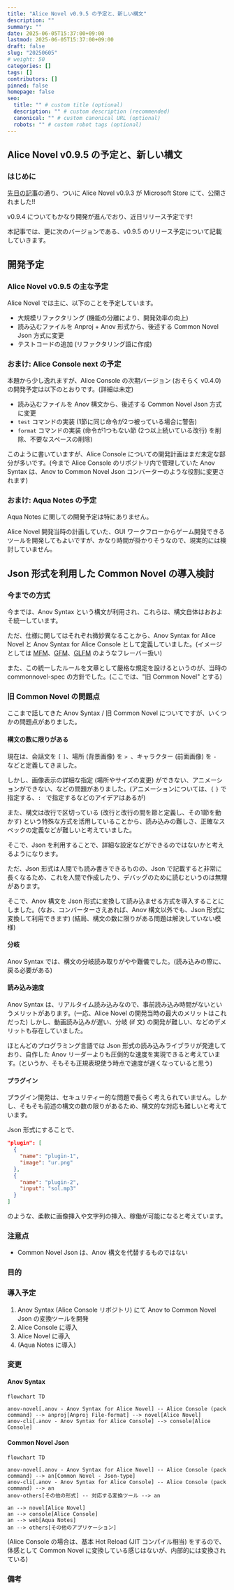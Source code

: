 ```yaml
---
title: "Alice Novel v0.9.5 の予定と、新しい構文"
description: ""
summary: ""
date: 2025-06-05T15:37:00+09:00
lastmod: 2025-06-05T15:37:00+09:00
draft: false
slug: "20250605"
# weight: 50
categories: []
tags: []
contributors: []
pinned: false
homepage: false
seo:
  title: "" # custom title (optional)
  description: "" # custom description (recommended)
  canonical: "" # custom canonical URL (optional)
  robots: "" # custom robot tags (optional)
---
```


## Alice Novel v0.9.5 の予定と、新しい構文

### はじめに

[先日の記事](../20250527)の通り、ついに Alice Novel v0.9.3 が Microsoft Store にて、公開されました!!

v0.9.4 についてもかなり開発が進んでおり、近日リリース予定です!

本記事では、更に次のバージョンである、v0.9.5 のリリース予定について記載していきます。

## 開発予定

### Alice Novel v0.9.5 の主な予定

Alice Novel では主に、以下のことを予定しています。

- 大規模リファクタリング (機能の分離により、開発効率の向上)
- 読み込むファイルを Anproj + Anov 形式から、後述する Common Novel Json 方式に変更
- テストコードの追加 (リファクタリング語に作成)

### おまけ: Alice Console next の予定

本題から少し逸れますが、Alice Console の次期バージョン (おそらく v0.4.0) の開発予定は以下のとおりです。(詳細は未定)

- 読み込むファイルを Anov 構文から、後述する Common Novel Json 方式に変更
- `test` コマンドの実装 (1節に同じ命令が2つ被っている場合に警告)
- `format` コマンドの実装 (命令が1つもない節 (2つ以上続いている改行) を削除、不要なスペースの削除)

このように書いていますが、Alice Console についての開発計画はまだ未定な部分が多いです。(今まで Alice Console のリポジトリ内で管理していた Anov Syntax は、Anov to Common Novel Json コンバーターのような役割に変更されます)

### おまけ: Aqua Notes の予定

Aqua Notes に関しての開発予定は特にありません。

Alice Novel 開発当時の計画していた、GUI ワークフローからゲーム開発できるツールを開発してもよいですが、かなり時間が掛かりそうなので、現実的には検討していません。

## Json 形式を利用した Common Novel の導入検討

### 今までの方式

今までは、Anov Syntax という構文が利用され、これらは、構文自体はおおよそ統一しています。

ただ、仕様に関してはそれぞれ微妙異なることから、Anov Syntax for Alice Novel と Anov Syntax for Alice Console として定義していました。(イメージとしては [MFM](https://misskey-hub.net/docs/for-users/features/mfm/)、[GFM](https://github.github.com/gfm/)、[GLFM](https://docs.gitlab.com/user/markdown/) のようなフレーバー扱い)

また、この統一したルールを文章として厳格な規定を設けるというのが、当時の commonnovel-spec の方針でした。(ここでは、"旧 Common Novel" とする)

### 旧 Common Novel の問題点

ここまで話してきた Anov Syntax / 旧 Common Novel についてですが、いくつかの問題点がありました。

#### 構文の数に限りがある

現在は、会話文を `[` `]`、場所 (背景画像) を `> `、キャラクター (前面画像) を `- ` などと定義してきました。

しかし、画像表示の詳細な指定 (場所やサイズの変更) ができない、アニメーションができない、などの問題がありました。(アニメーションについては、`{` `}` で指定する、`: ` で指定するなどのアイデアはあるが)

また、構文は改行で区切っている (改行と改行の間を節と定義し、その1節を動かす) という特殊な方式を活用していることから、読み込みの難しさ、正確なスペックの定義などが難しいと考えていました。

そこで、Json を利用することで、詳細な設定などができるのではないかと考えるようになります。

ただ、Json 形式は人間でも読み書きできるものの、Json で記載すると非常に長くなるため、これを人間で作成したり、デバッグのために読むというのは無理があります。

そこで、Anov 構文を Json 形式に変換して読み込ませる方式を導入することにしました。(なお、コンバーターさえあれば、Anov 構文以外でも、Json 形式に変換して利用できます) (結局、構文の数に限りがある問題は解決していない模様)

#### 分岐

Anov Syntax では、構文の分岐読み取りがやや難儀でした。(読み込みの際に、戻る必要がある)

#### 読み込み速度

Anov Syntax は、リアルタイム読み込みなので、事前読み込み時間がないというメリットがあります。(一応、Alice Novel の開発当時の最大のメリットはこれだった) しかし、動画読み込みが遅い、分岐 (if 文) の開発が難しい、などのデメリットも存在していました。

ほとんどのプログラミング言語では Json 形式の読み込みライブラリが発達しており、自作した Anov リーダーよりも圧倒的な速度を実現できると考えています。(というか、そもそも正規表現使う時点で速度が遅くなっていると思う)

#### プラグイン

プラグイン開発は、セキュリティー的な問題で長らく考えられていません。しかし、そもそも前述の構文の数の限りがあるため、構文的な対応も難しいと考えています。

Json 形式にすることで、

```json
"plugin": [
  {
    "name": "plugin-1",
    "image": "ur.png"
  },
  {
    "name": "plugin-2",
    "input": "sol.mp3"
  }
]
```

のような、柔軟に画像挿入や文字列の挿入、稼働が可能になると考えています。

### 注意点

- Common Novel Json は、Anov 構文を代替するものではない

### 目的

<!-- TBW -->

### 導入予定

1. Anov Syntax (Alice Console リポジトリ) にて Anov to Common Novel Json の変換ツールを開発
1. Alice Console に導入
1. Alice Novel に導入
1. (Aqua Notes に導入)

### 変更

#### Anov Syntax

```mermaid
flowchart TD

anov-novel[.anov - Anov Syntax for Alice Novel] -- Alice Console (pack command) --> anproj[Anproj File-format] --> novel[Alice Novel]
anov-cli[.anov - Anov Syntax for Alice Console] --> console[Alice Console]
```

#### Common Novel Json

```mermaid
flowchart TD

anov-novel[.anov - Anov Syntax for Alice Novel] -- Alice Console (pack command) --> an[Common Novel - Json-type]
anov-cli[.anov - Anov Syntax for Alice Console] -- Alice Console (pack command) --> an
anov-others[その他の形式] -- 対応する変換ツール --> an

an --> novel[Alice Novel]
an --> console[Alice Console]
an --> web[Aqua Notes]
an --> others[その他のアプリケーション]
```

(Alice Console の場合は、基本 Hot Reload (JIT コンパイル相当) をするので、体感として Common Novel に変換している感じはないが、内部的には変換されている)

### 備考

<!-- TBW -->

